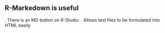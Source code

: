 ##   R-Markedown is useful

. There is an MD button on R-Studio.
. Allows text files to be formulated into HTML easily
